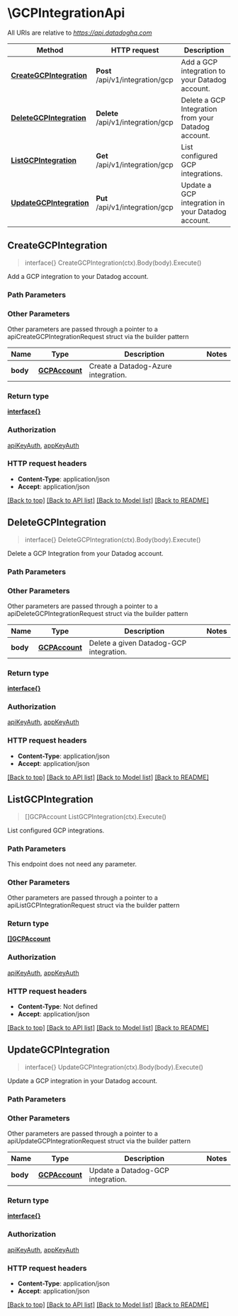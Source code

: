 # \GCPIntegrationApi

All URIs are relative to *https://api.datadoghq.com*

Method | HTTP request | Description
------------- | ------------- | -------------
[**CreateGCPIntegration**](GCPIntegrationApi.md#CreateGCPIntegration) | **Post** /api/v1/integration/gcp | Add a GCP integration to your Datadog account.
[**DeleteGCPIntegration**](GCPIntegrationApi.md#DeleteGCPIntegration) | **Delete** /api/v1/integration/gcp | Delete a GCP Integration from your Datadog account.
[**ListGCPIntegration**](GCPIntegrationApi.md#ListGCPIntegration) | **Get** /api/v1/integration/gcp | List configured GCP integrations.
[**UpdateGCPIntegration**](GCPIntegrationApi.md#UpdateGCPIntegration) | **Put** /api/v1/integration/gcp | Update a GCP integration in your Datadog account.



## CreateGCPIntegration

> interface{} CreateGCPIntegration(ctx).Body(body).Execute()

Add a GCP integration to your Datadog account.



### Path Parameters



### Other Parameters

Other parameters are passed through a pointer to a apiCreateGCPIntegrationRequest struct via the builder pattern


Name | Type | Description  | Notes
------------- | ------------- | ------------- | -------------
 **body** | [**GCPAccount**](GCPAccount.md) | Create a Datadog-Azure integration. | 

### Return type

[**interface{}**](interface{}.md)

### Authorization

[apiKeyAuth](../README.md#apiKeyAuth), [appKeyAuth](../README.md#appKeyAuth)

### HTTP request headers

- **Content-Type**: application/json
- **Accept**: application/json

[[Back to top]](#) [[Back to API list]](../README.md#documentation-for-api-endpoints)
[[Back to Model list]](../README.md#documentation-for-models)
[[Back to README]](../README.md)


## DeleteGCPIntegration

> interface{} DeleteGCPIntegration(ctx).Body(body).Execute()

Delete a GCP Integration from your Datadog account.



### Path Parameters



### Other Parameters

Other parameters are passed through a pointer to a apiDeleteGCPIntegrationRequest struct via the builder pattern


Name | Type | Description  | Notes
------------- | ------------- | ------------- | -------------
 **body** | [**GCPAccount**](GCPAccount.md) | Delete a given Datadog-GCP integration. | 

### Return type

[**interface{}**](interface{}.md)

### Authorization

[apiKeyAuth](../README.md#apiKeyAuth), [appKeyAuth](../README.md#appKeyAuth)

### HTTP request headers

- **Content-Type**: application/json
- **Accept**: application/json

[[Back to top]](#) [[Back to API list]](../README.md#documentation-for-api-endpoints)
[[Back to Model list]](../README.md#documentation-for-models)
[[Back to README]](../README.md)


## ListGCPIntegration

> []GCPAccount ListGCPIntegration(ctx).Execute()

List configured GCP integrations.



### Path Parameters

This endpoint does not need any parameter.

### Other Parameters

Other parameters are passed through a pointer to a apiListGCPIntegrationRequest struct via the builder pattern


### Return type

[**[]GCPAccount**](GCPAccount.md)

### Authorization

[apiKeyAuth](../README.md#apiKeyAuth), [appKeyAuth](../README.md#appKeyAuth)

### HTTP request headers

- **Content-Type**: Not defined
- **Accept**: application/json

[[Back to top]](#) [[Back to API list]](../README.md#documentation-for-api-endpoints)
[[Back to Model list]](../README.md#documentation-for-models)
[[Back to README]](../README.md)


## UpdateGCPIntegration

> interface{} UpdateGCPIntegration(ctx).Body(body).Execute()

Update a GCP integration in your Datadog account.



### Path Parameters



### Other Parameters

Other parameters are passed through a pointer to a apiUpdateGCPIntegrationRequest struct via the builder pattern


Name | Type | Description  | Notes
------------- | ------------- | ------------- | -------------
 **body** | [**GCPAccount**](GCPAccount.md) | Update a Datadog-GCP integration. | 

### Return type

[**interface{}**](interface{}.md)

### Authorization

[apiKeyAuth](../README.md#apiKeyAuth), [appKeyAuth](../README.md#appKeyAuth)

### HTTP request headers

- **Content-Type**: application/json
- **Accept**: application/json

[[Back to top]](#) [[Back to API list]](../README.md#documentation-for-api-endpoints)
[[Back to Model list]](../README.md#documentation-for-models)
[[Back to README]](../README.md)

